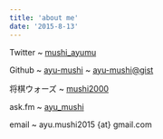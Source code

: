 ```yaml
---
title: 'about me'
date: '2015-8-13'
---
```


Twitter
  ~ [mushi\_ayumu](https://twitter.com/mushi_ayumu)

Github
  ~ [ayu-mushi](https://github.com/ayu-mushi)
  ~ [ayu-mushi@gist](https://gist.github.com/ayu-mushi)

将棋ウォーズ
  ~ [mushi2000](http://shogiwars.heroz.jp/users/history/mushi2000)

ask.fm
  ~ [ayu\_mushi](http://ask.fm/ayu_mushi)

email
  ~ ayu.mushi2015 {at} gmail.com
